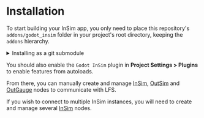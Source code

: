 # Installation

To start building your InSim app, you only need to place this repository's `addons/godot_insim`
folder in your project's root directory, keeping the `addons` hierarchy.

<details>
<summary>Installing as a git submodule</summary>

You can add GodotInSim as a git submodule to your project: to prevent issues with Godot not
recognizing GodotInSim (because of the `project.godot` file), you should `git submodule add`
to a separate directory like `.submodules/godot_insim`, which you should add to your `.gitignore`
along with the `addons/godot_insim` directory. You should then copy the `post-checkout` git hook
to your `.git/hooks` directory, which will automatically symlink the `addons/godot_insim` directory
to your project after a checkout.

For an install-and-forget code snippet, you can do the following from your project root:
```bash
git submodule add -f --name godot_insim https://gitlab.com/Cykyrios/godot_insim.git .submodules/godot_insim
git submodule sync --recursive -- .submodules/godot_insim
git submodule update --init --recursive
mkdir -p addons
ln -s -r .submodules/godot_insim/addons/godot_insim ./addons/
```
</details>

You should also enable the `Godot InSim` plugin in **Project Settings > Plugins** to enable features
from autoloads.

From there, you can manually create and manage [InSim](./insim), [OutSim](./outsim) and
[OutGauge](./outgauge) nodes to communicate with LFS.

If you wish to connect to multiple InSim instances, you will need to create and manage several
[InSim](../../class_ref/InSim) nodes.
